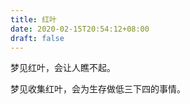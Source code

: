```yaml
---
title: 红叶
date: 2020-02-15T20:54:12+08:00
draft: false
---
```


梦见红叶，会让人瞧不起。



梦见收集红叶，会为生存做低三下四的事情。

